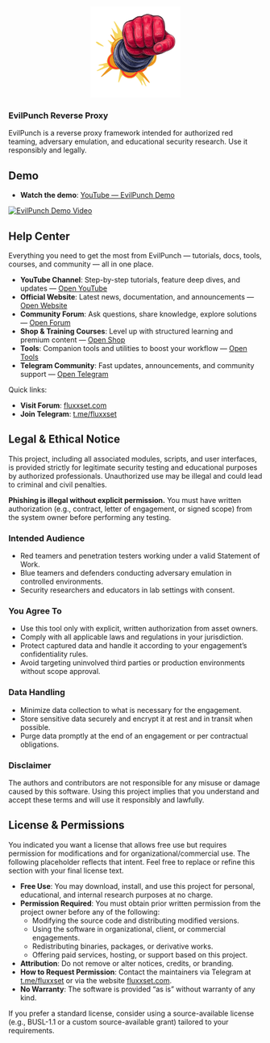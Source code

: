 <p align="center">
  <img src="evilpunch/public/static/images/evilpunch.png" alt="EvilPunch Logo" width="180" />
</p>

### EvilPunch Reverse Proxy

EvilPunch is a reverse proxy framework intended for authorized red teaming, adversary emulation, and educational security research. Use it responsibly and legally.

## Demo

- **Watch the demo**: [YouTube — EvilPunch Demo](https://youtu.be/N5iu_X73hy0)

<a href="https://youtu.be/N5iu_X73hy0" target="_blank">
  <img src="https://img.youtube.com/vi/N5iu_X73hy0/hqdefault.jpg" alt="EvilPunch Demo Video" width="640" />
  
</a>

## Help Center

Everything you need to get the most from EvilPunch — tutorials, docs, tools, courses, and community — all in one place.

- **YouTube Channel**: Step-by-step tutorials, feature deep dives, and updates — [Open YouTube](https://www.youtube.com/@FluxxSet)
- **Official Website**: Latest news, documentation, and announcements — [Open Website](https://fluxxset.com/)
- **Community Forum**: Ask questions, share knowledge, explore solutions — [Open Forum](https://fluxxset.com/)
- **Shop & Training Courses**: Level up with structured learning and premium content — [Open Shop](https://fourthwall.fluxxset.com/)
- **Tools**: Companion tools and utilities to boost your workflow — [Open Tools](https://tools.fluxxset.com/)
- **Telegram Community**: Fast updates, announcements, and community support — [Open Telegram](https://t.me/fluxxset)

Quick links:

- **Visit Forum**: [fluxxset.com](https://fluxxset.com/)
- **Join Telegram**: [t.me/fluxxset](https://t.me/fluxxset)

## Legal & Ethical Notice

This project, including all associated modules, scripts, and user interfaces, is provided strictly for legitimate security testing and educational purposes by authorized professionals. Unauthorized use may be illegal and could lead to criminal and civil penalties.

**Phishing is illegal without explicit permission.** You must have written authorization (e.g., contract, letter of engagement, or signed scope) from the system owner before performing any testing.

### Intended Audience

- Red teamers and penetration testers working under a valid Statement of Work.
- Blue teamers and defenders conducting adversary emulation in controlled environments.
- Security researchers and educators in lab settings with consent.

### You Agree To

- Use this tool only with explicit, written authorization from asset owners.
- Comply with all applicable laws and regulations in your jurisdiction.
- Protect captured data and handle it according to your engagement’s confidentiality rules.
- Avoid targeting uninvolved third parties or production environments without scope approval.

### Data Handling

- Minimize data collection to what is necessary for the engagement.
- Store sensitive data securely and encrypt it at rest and in transit when possible.
- Purge data promptly at the end of an engagement or per contractual obligations.

### Disclaimer

The authors and contributors are not responsible for any misuse or damage caused by this software. Using this project implies that you understand and accept these terms and will use it responsibly and lawfully.

## License & Permissions

You indicated you want a license that allows free use but requires permission for modifications and for organizational/commercial use. The following placeholder reflects that intent. Feel free to replace or refine this section with your final license text.

- **Free Use**: You may download, install, and use this project for personal, educational, and internal research purposes at no charge.
- **Permission Required**: You must obtain prior written permission from the project owner before any of the following:
  - Modifying the source code and distributing modified versions.
  - Using the software in organizational, client, or commercial engagements.
  - Redistributing binaries, packages, or derivative works.
  - Offering paid services, hosting, or support based on this project.
- **Attribution**: Do not remove or alter notices, credits, or branding.
- **How to Request Permission**: Contact the maintainers via Telegram at [t.me/fluxxset](https://t.me/fluxxset) or via the website [fluxxset.com](https://fluxxset.com/).
- **No Warranty**: The software is provided “as is” without warranty of any kind.

If you prefer a standard license, consider using a source-available license (e.g., BUSL-1.1 or a custom source-available grant) tailored to your requirements.


